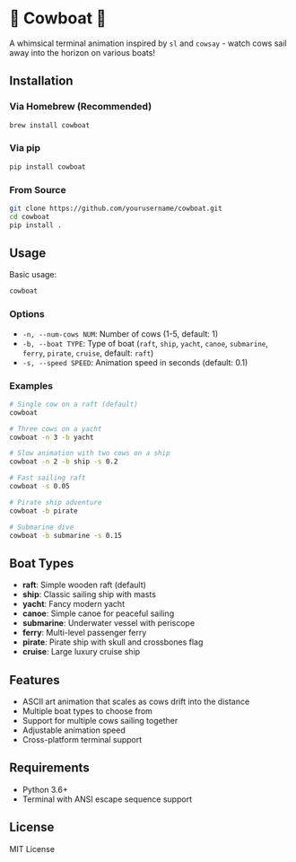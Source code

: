 # 🐄 Cowboat 🚤

A whimsical terminal animation inspired by `sl` and `cowsay` - watch cows sail away into the horizon on various boats!

## Installation

### Via Homebrew (Recommended)
```bash
brew install cowboat
```

### Via pip
```bash
pip install cowboat
```

### From Source
```bash
git clone https://github.com/yourusername/cowboat.git
cd cowboat
pip install .
```

## Usage

Basic usage:
```bash
cowboat
```

### Options

- `-n, --num-cows NUM`: Number of cows (1-5, default: 1)
- `-b, --boat TYPE`: Type of boat (`raft`, `ship`, `yacht`, `canoe`, `submarine`, `ferry`, `pirate`, `cruise`, default: `raft`)
- `-s, --speed SPEED`: Animation speed in seconds (default: 0.1)

### Examples

```bash
# Single cow on a raft (default)
cowboat

# Three cows on a yacht
cowboat -n 3 -b yacht

# Slow animation with two cows on a ship
cowboat -n 2 -b ship -s 0.2

# Fast sailing raft
cowboat -s 0.05

# Pirate ship adventure
cowboat -b pirate

# Submarine dive
cowboat -b submarine -s 0.15
```

## Boat Types

- **raft**: Simple wooden raft (default)
- **ship**: Classic sailing ship with masts
- **yacht**: Fancy modern yacht
- **canoe**: Simple canoe for peaceful sailing
- **submarine**: Underwater vessel with periscope
- **ferry**: Multi-level passenger ferry
- **pirate**: Pirate ship with skull and crossbones flag
- **cruise**: Large luxury cruise ship

## Features

- ASCII art animation that scales as cows drift into the distance
- Multiple boat types to choose from
- Support for multiple cows sailing together
- Adjustable animation speed
- Cross-platform terminal support

## Requirements

- Python 3.6+
- Terminal with ANSI escape sequence support

## License

MIT License 